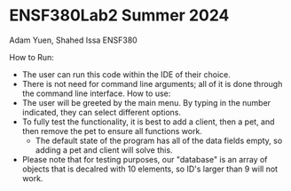 # ENSF380Lab2 Summer 2024
Adam Yuen, Shahed Issa ENSF380

How to Run:
- The user can run this code within the IDE of their choice.
- There is not need for command line arguments; all of it is done through the command line interface.
How to use:
- The user will be greeted by the main menu. By typing in the number indicated, they can select different options.
- To fully test the functionality, it is best to add a client, then a pet, and then remove the pet to ensure all functions work.
  - The default state of the program has all of the data fields empty, so adding a pet and client will solve this. 
- Please note that for testing purposes, our "database" is an array of objects that is decalred with 10 elements, so ID's larger than 9 will not work. 
